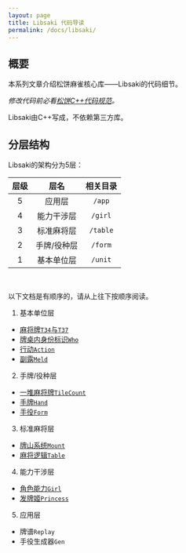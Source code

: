 ```yaml
---
layout: page
title: Libsaki 代码导读
permalink: /docs/libsaki/
---
```


## 概要

本系列文章介绍松饼麻雀核心库——Libsaki的代码细节。

*修改代码前必看[松饼C++代码规范](/docs/cpp/)。* 

Libsaki由C++写成，不依赖第三方库。

## 分层结构

Libsaki的架构分为5层：

| 层级 | 层名         | 相关目录 |
| :--: | :----------: | :------: |
| 5    | 应用层       | `/app`   |
| 4    | 能力干涉层   | `/girl`  |
| 3    | 标准麻将层   | `/table` |
| 2    | 手牌/役种层  | `/form`  |
| 1    | 基本单位层   | `/unit`  |

<br />

以下文档是有顺序的，请从上往下按顺序阅读。

1. 基本单位层
  - [麻将牌`T34`与`T37`](/docs/libsaki/tile/)
  - [牌桌内身份标识`Who`](/docs/libsaki/who/)
  - [行动`Action`](/docs/libsaki/action/)
  - [副露`Meld`](/docs/libsaki/meld/)

2. 手牌/役种层
  - [一堆麻将牌`TileCount`](/docs/libsaki/tilecount/)
  - [手牌`Hand`](/docs/libsaki/hand/)
  - [手役`Form`](/docs/libsaki/form/)

3. 标准麻将层
  - [牌山系统`Mount`](/docs/libsaki/mount/)
  - [麻将逻辑`Table`](/docs/libsaki/table/)

4. 能力干涉层
  - [角色能力`Girl`](/docs/libsaki/girl/)
  - [发牌姬`Princess`](/docs/libsaki/princess/)

5. 应用层
  - 牌谱`Replay`
  - 手役生成器`Gen`

